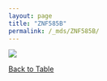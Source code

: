 ```yaml
---
layout: page
title: "ZNF585B"
permalink: /_mds/ZNF585B/
---
```


![](../../algns0/5HSAA123463_aln_report.png?raw=true)

[Back to Table](../../display)